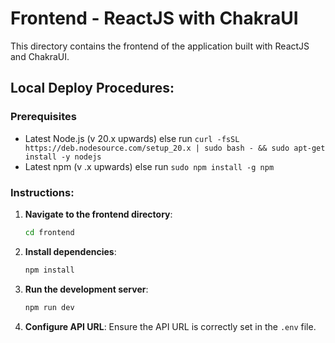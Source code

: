 # Frontend - ReactJS with ChakraUI

This directory contains the frontend of the application built with ReactJS and ChakraUI.

## Local Deploy Procedures:
### Prerequisites
- Latest Node.js (v 20.x upwards) else run `curl -fsSL https://deb.nodesource.com/setup_20.x | sudo bash - && sudo apt-get install -y nodejs`
- Latest npm (v .x upwards) else run `sudo npm install -g npm`

### Instructions: 

1. **Navigate to the frontend directory**:
    ```sh
    cd frontend
    ```

2. **Install dependencies**:
    ```sh
    npm install
    ```

3. **Run the development server**:
    ```sh
    npm run dev
    ```

4. **Configure API URL**:
   Ensure the API URL is correctly set in the `.env` file.

